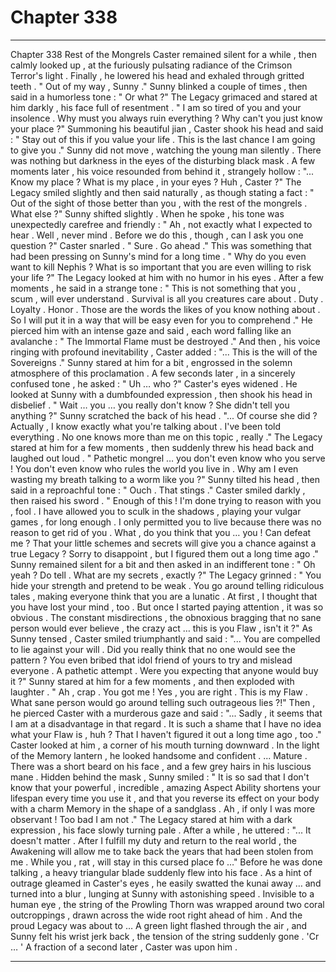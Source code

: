 
# Chapter 338


---

Chapter 338 Rest of the Mongrels
Caster remained silent for a while , then calmly looked up , at the furiously pulsating radiance of the Crimson Terror's light . Finally , he lowered his head and exhaled through gritted teeth .
" Out of my way , Sunny ."
Sunny blinked a couple of times , then said in a humorless tone :
" Or what ?"
The Legacy grimaced and stared at him darkly , his face full of resentment .
" I am so tired of you and your insolence . Why must you always ruin everything ? Why can't you just know your place ?"
Summoning his beautiful jian , Caster shook his head and said :
" Stay out of this if you value your life . This is the last chance I am going to give you ."
Sunny did not move , watching the young man silently . There was nothing but darkness in the eyes of the disturbing black mask . A few moments later , his voice resounded from behind it , strangely hollow :
"... Know my place ? What is my place , in your eyes ? Huh , Caster ?"
The Legacy smiled slightly and then said naturally , as though stating a fact :
" Out of the sight of those better than you , with the rest of the mongrels . What else ?"
Sunny shifted slightly . When he spoke , his tone was unexpectedly carefree and friendly :
" Ah , not exactly what I expected to hear . Well , never mind . Before we do this , though , can I ask you one question ?"
Caster snarled .
" Sure . Go ahead ."
This was something that had been pressing on Sunny's mind for a long time .
" Why do you even want to kill Nephis ? What is so important that you are even willing to risk your life ?"
The Legacy looked at him with no humor in his eyes . After a few moments , he said in a strange tone :
" This is not something that you , scum , will ever understand . Survival is all you creatures care about . Duty . Loyalty . Honor . Those are the words the likes of you know nothing about . So I will put it in a way that will be easy even for you to comprehend ."
He pierced him with an intense gaze and said , each word falling like an avalanche :
" The Immortal Flame must be destroyed ."
And then , his voice ringing with profound inevitability , Caster added :
"... This is the will of the Sovereigns ."
Sunny stared at him for a bit , engrossed in the solemn atmosphere of this proclamation .
A few seconds later , in a sincerely confused tone , he asked :
" Uh … who ?"
Caster's eyes widened . He looked at Sunny with a dumbfounded expression , then shook his head in disbelief .
" Wait … you … you really don't know ? She didn't tell you anything ?"
Sunny scratched the back of his head .
"... Of course she did ? Actually , I know exactly what you're talking about . I've been told everything . No one knows more than me on this topic , really ."
The Legacy stared at him for a few moments , then suddenly threw his head back and laughed out loud .
" Pathetic mongrel … you don't even know who you serve ! You don't even know who rules the world you live in . Why am I even wasting my breath talking to a worm like you ?"
Sunny tilted his head , then said in a reproachful tone :
" Ouch . That stings ."
Caster smiled darkly , then raised his sword .
" Enough of this ! I'm done trying to reason with you , fool . I have allowed you to sculk in the shadows , playing your vulgar games , for long enough . I only permitted you to live because there was no reason to get rid of you . What , do you think that you … you ! Can defeat me ? That your little schemes and secrets will give you a chance against a true Legacy ? Sorry to disappoint , but I figured them out a long time ago ."
Sunny remained silent for a bit and then asked in an indifferent tone :
" Oh yeah ? Do tell . What are my secrets , exactly ?"
The Legacy grinned :
" You hide your strength and pretend to be weak . You go around telling ridiculous tales , making everyone think that you are a lunatic . At first , I thought that you have lost your mind , too . But once I started paying attention , it was so obvious . The constant misdirections , the obnoxious bragging that no sane person would ever believe , the crazy act … this is you Flaw , isn't it ?"
As Sunny tensed , Caster smiled triumphantly and said :
"... You are compelled to lie against your will . Did you really think that no one would see the pattern ? You even bribed that idol friend of yours to try and mislead everyone . A pathetic attempt . Were you expecting that anyone would buy it ?"
Sunny stared at him for a few moments , and then exploded with laughter .
" Ah , crap . You got me ! Yes , you are right . This is my Flaw . What sane person would go around telling such outrageous lies ?!"
Then , he pierced Caster with a murderous gaze and said :
"... Sadly , it seems that I am at a disadvantage in that regard . It is such a shame that I have no idea what your Flaw is , huh ? That I haven't figured it out a long time ago , too ."
Caster looked at him , a corner of his mouth turning downward . In the light of the Memory lantern , he looked handsome and confident .
... Mature .
There was a short beard on his face , and a few grey hairs in his luscious mane .
Hidden behind the mask , Sunny smiled :
" It is so sad that I don't know that your powerful , incredible , amazing Aspect Ability shortens your lifespan every time you use it , and that you reverse its effect on your body with a charm Memory in the shape of a sandglass . Ah , if only I was more observant ! Too bad I am not ."
The Legacy stared at him with a dark expression , his face slowly turning pale . After a while , he uttered :
"... It doesn't matter . After I fulfill my duty and return to the real world , the Awakening will allow me to take back the years that had been stolen from me . While you , rat , will stay in this cursed place fo …"
Before he was done talking , a heavy triangular blade suddenly flew into his face . As a hint of outrage gleamed in Caster's eyes , he easily swatted the kunai away … and turned into a blur , lunging at Sunny with astonishing speed .
Invisible to a human eye , the string of the Prowling Thorn was wrapped around two coral outcroppings , drawn across the wide root right ahead of him . And the proud Legacy was about to …
A green light flashed through the air , and Sunny felt his wrist jerk back , the tension of the string suddenly gone .
'Cr … '
A fraction of a second later , Caster was upon him .

---

